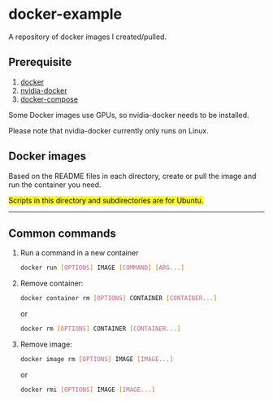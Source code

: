 # docker-example
A repository of docker images I created/pulled.

## Prerequisite
1. [docker](https://docs.docker.com/install/linux/docker-ce/ubuntu/)
2. [nvidia-docker](https://github.com/NVIDIA/nvidia-docker)
3. [docker-compose](https://docs.docker.com/compose/install/)

Some Docker images use GPUs, so nvidia-docker needs to be installed.

Please note that nvidia-docker currently only runs on Linux.

## Docker images
Based on the README files in each directory, create or pull the image and run the container you need.

<mark>Scripts in this directory and subdirectories are for Ubuntu.</mark>

---
## Common commands
1. Run a command in a new container
    ```bash
    docker run [OPTIONS] IMAGE [COMMAND] [ARG...]
     ```

2. Remove container:
    ```bash
    docker container rm [OPTIONS] CONTAINER [CONTAINER...]
    ```
    or
    ```bash
    docker rm [OPTIONS] CONTAINER [CONTAINER...]
    ```

3. Remove image:
    ```bash
    docker image rm [OPTIONS] IMAGE [IMAGE...]
    ```
    or
    ```bash
    docker rmi [OPTIONS] IMAGE [IMAGE...]